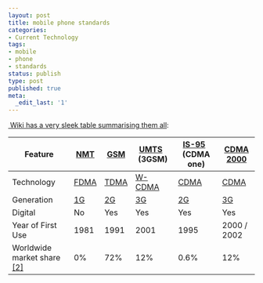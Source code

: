 ```yaml
---
layout: post
title: mobile phone standards
categories:
- Current Technology
tags:
- mobile
- phone
- standards
status: publish
type: post
published: true
meta:
  _edit_last: '1'
---
```

[ Wiki has a very sleek table summarising them all](http://en.wikipedia.org/wiki/Comparison_of_mobile_phone_standards):

| Feature | [NMT](http://en.wikipedia.org/wiki/Nordic_Mobile_Telephone "Nordic Mobile Telephone") | [GSM](http://en.wikipedia.org/wiki/GSM "GSM") | [UMTS](http://en.wikipedia.org/wiki/Universal_Mobile_Telecommunications_System "Universal Mobile Telecommunications System")   (3GSM) | [IS-95](http://en.wikipedia.org/wiki/IS-95 "IS-95")   (CDMA one) | [CDMA 2000](http://en.wikipedia.org/wiki/CDMA_2000 "CDMA 2000") |
| --- | --- | --- | --- | --- | --- |
| Technology | [FDMA](http://en.wikipedia.org/wiki/FDMA "FDMA") | [TDMA](http://en.wikipedia.org/wiki/Time_division_multiple_access "Time division multiple access") | [W-CDMA](http://en.wikipedia.org/wiki/W-CDMA "W-CDMA") | [CDMA](http://en.wikipedia.org/wiki/CDMA "CDMA") | [CDMA](http://en.wikipedia.org/wiki/CDMA "CDMA") |
| Generation | [1G](http://en.wikipedia.org/wiki/1G "1G") | [2G](http://en.wikipedia.org/wiki/2G "2G") | [3G](http://en.wikipedia.org/wiki/3G "3G") | [2G](http://en.wikipedia.org/wiki/2G "2G") | [3G](http://en.wikipedia.org/wiki/3G "3G") |
| Digital | No | Yes | Yes | Yes | Yes |
| Year of First Use | 1981 | 1991 | 2001 | 1995 | 2000 / 2002 |
| Worldwide market share [[2]](http://en.wikipedia.org/wiki/Comparison_of_mobile_phone_standards#cite_note-1) | 0% | 72% | 12% | 0.6% | 12% |
